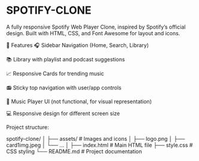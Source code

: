 # SPOTIFY-CLONE
A fully responsive Spotify Web Player Clone, inspired by Spotify’s official design. Built with HTML, CSS, and Font Awesome for layout and icons.

🚀 Features
🎧 Sidebar Navigation (Home, Search, Library)

📚 Library with playlist and podcast suggestions

📈 Responsive Cards for trending music

📻 Sticky top navigation with user/app controls

🎼 Music Player UI (not functional, for visual representation)

💻 Responsive design for different screen size

Project structure:

spotify-clone/
│
├── assets/                  # Images and icons
│   ├── logo.png
│   ├── card1img.jpeg
│   └── ...
│
├── index.html               # Main HTML file
├── style.css                # CSS styling
└── README.md                # Project documentation
